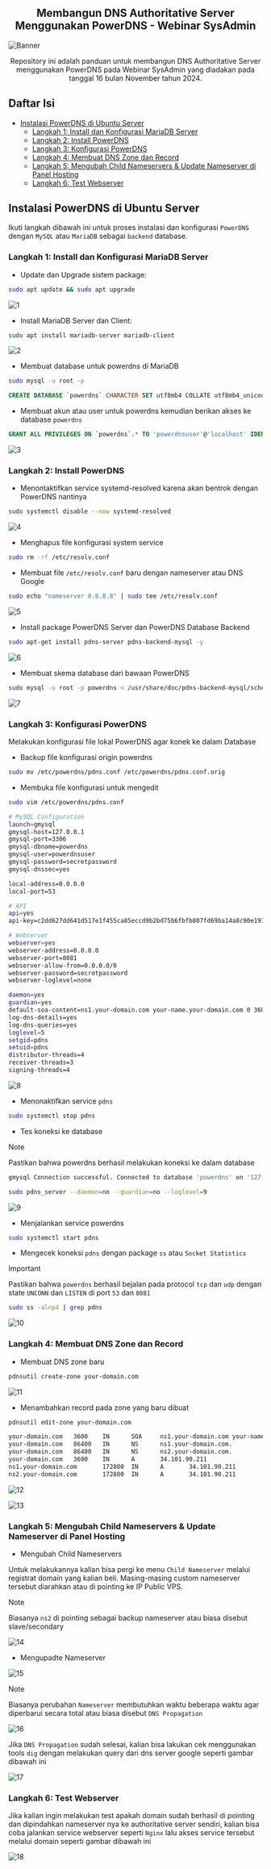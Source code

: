 <h2 align="center">Membangun DNS Authoritative Server Menggunakan PowerDNS - Webinar SysAdmin</h2>

<img src="assets/banner.png" alt="Banner">

<p align="center">Repository ini adalah panduan untuk membangun DNS Authoritative Server menggunakan PowerDNS pada Webinar SysAdmin yang diadakan pada tanggal 16 bulan November tahun 2024.</p>

## Daftar Isi

-   [Instalasi PowerDNS di Ubuntu Server](#instalasi-powerdns-di-ubuntu-server)
    -   [Langkah 1: Install dan Konfigurasi MariaDB Server](#langkah-1-install-dan-konfigurasi-mariadb-server)
    -   [Langkah 2: Install PowerDNS](#langkah-2-install-powerdns)
    -   [Langkah 3: Konfigurasi PowerDNS](#langkah-3-konfigurasi-powerdns)
    -   [Langkah 4: Membuat DNS Zone dan Record](#langkah-4-membuat-dns-zone-dan-record)
    -   [Langkah 5: Mengubah Child Nameservers & Update Nameserver di Panel Hosting](#langkah-5-mengubah-child-nameservers--update-nameserver-di-panel-hosting)
    -   [Langkah 6: Test Webserver](#langkah-6-test-webserver)

## Instalasi PowerDNS di Ubuntu Server

Ikuti langkah dibawah ini untuk proses instalasi dan konfigurasi `PowerDNS` dengan `MySQL` atau `MariaDB` sebagai `backend` database.

### Langkah 1: Install dan Konfigurasi MariaDB Server

-   Update dan Upgrade sistem package:

```bash
sudo apt update && sudo apt upgrade
```

![1](assets/1.png)

-   Install MariaDB Server dan Client:

```bash
sudo apt install mariadb-server mariadb-client
```

![2](assets/2.png)

-   Membuat database untuk powerdns di MariaDB

```bash
sudo mysql -u root -p
```

```sql
CREATE DATABASE `powerdns` CHARACTER SET utf8mb4 COLLATE utf8mb4_unicode_ci;
```

-   Membuat akun atau user untuk powerdns kemudian berikan akses ke database `powerdns`

```sql
GRANT ALL PRIVILEGES ON `powerdns`.* TO 'powerdnsuser'@'localhost' IDENTIFIED BY 'YOUR_PASSWORD_HERE';
```

![3](assets/3.png)

### Langkah 2: Install PowerDNS

-   Menontaktifkan service systemd-resolved karena akan bentrok dengan PowerDNS nantinya

```bash
sudo systemctl disable --now systemd-resolved
```

![4](assets/4.png)

-   Menghapus file konfigurasi system service

```bash
sudo rm -rf /etc/resolv.conf
```

-   Membuat file `/etc/resolv.conf` baru dengan nameserver atau DNS Google

```bash
sudo echo "nameserver 8.8.8.8" | sudo tee /etc/resolv.conf
```

![5](assets/5.png)

-   Install package PowerDNS Server dan PowerDNS Database Backend

```bash
sudo apt-get install pdns-server pdns-backend-mysql -y
```

![6](assets/6.png)

-   Membuat skema database dari bawaan PowerDNS

```bash
sudo mysql -u root -p powerdns < /usr/share/doc/pdns-backend-mysql/schema.mysql.sql
```

![7](assets/7.png)

### Langkah 3: Konfigurasi PowerDNS

Melakukan konfigurasi file lokal PowerDNS agar konek ke dalam Database

-   Backup file konfigurasi origin powerdns

```bash
sudo mv /etc/powerdns/pdns.conf /etc/powerdns/pdns.conf.orig
```

-   Membuka file konfigurasi untuk mengedit

```bash
sudo vim /etc/powerdns/pdns.conf
```

```bash
# MySQL Configuration
launch=gmysql
gmysql-host=127.0.0.1
gmysql-port=3306
gmysql-dbname=powerdns
gmysql-user=powerdnsuser
gmysql-password=secretpassword
gmysql-dnssec=yes

local-address=0.0.0.0
local-port=53

# API
api=yes
api-key=c2dd627dd641d517e1f455ca85eccd9b2bd75b6fbfb807fd69ba14a8c90e197c

# Webserver
webserver=yes
webserver-address=0.0.0.0
webserver-port=8081
webserver-allow-from=0.0.0.0/0
webserver-password=secretpassword
webserver-loglevel=none

daemon=yes
guardian=yes
default-soa-content=ns1.your-domain.com your-name.your-domain.com 0 3600 600 1209600 3600
log-dns-details=yes
log-dns-queries=yes
loglevel=5
setgid=pdns
setuid=pdns
distributor-threads=4
receiver-threads=3
signing-threads=4
```

![8](assets/8.png)

-   Menonaktifkan service `pdns`

```bash
sudo systemctl stop pdns
```

-   Tes koneksi ke database

> [!NOTE]
> Pastikan bahwa powerdns berhasil melakukan koneksi ke dalam database
>
> ```bash
> gmysql Connection successful. Connected to database 'powerdns' on '127.0.0.1'.
> ```

```bash
sudo pdns_server --daemon=no --guardian=no --loglevel=9
```

![9](assets/9.png)

-   Menjalankan service powerdns

```bash
sudo systemctl start pdns
```

-   Mengecek koneksi `pdns` dengan package `ss` atau `Socket Statistics`

> [!IMPORTANT]
> Pastikan bahwa `powerdns` berhasil bejalan pada protocol `tcp` dan `udp` dengan state `UNCONN` dan `LISTEN` di port `53` dan `8081`

```bash
sudo ss -alnp4 | grep pdns
```

![10](assets/10.png)

### Langkah 4: Membuat DNS Zone dan Record

-   Membuat DNS zone baru

```bash
pdnsutil create-zone your-domain.com
```

![11](assets/11.png)

-   Menambahkan record pada zone yang baru dibuat

```bash
pdnsutil edit-zone your-domain.com
```

```bash
your-domain.com   3600    IN      SOA     ns1.your-domain.com your-name.your-domain.com 1 10800 3600 604800 3600
your-domain.com   86400   IN      NS      ns1.your-domain.com.
your-domain.com   86400   IN      NS      ns2.your-domain.com.
your-domain.com   3600    IN      A       34.101.90.211
ns1.your-domain.com       172800  IN      A       34.101.90.211
ns2.your-domain.com       172800  IN      A       34.101.90.211
```

![12](assets/12.png)

![13](assets/13.png)

### Langkah 5: Mengubah Child Nameservers & Update Nameserver di Panel Hosting

-   Mengubah Child Nameservers

Untuk melakukannya kalian bisa pergi ke menu `Child Nameserver` melalui registrat domain yang kalian beli. Masing-masing custom nameserver tersebut diarahkan atau di pointing ke IP Public VPS.

> [!NOTE]
> Biasanya `ns2` di pointing sebagai backup nameserver atau biasa disebut slave/secondary

![14](assets/14.png)

-   Mengupadte Nameserver

![15](assets/15.png)

> [!NOTE]
> Biasanya perubahan `Nameserver` membutuhkan waktu beberapa waktu agar diperbarui secara total atau biasa disebut `DNS Propagation`
>
> ![16](assets/16.png)
>
> Jika `DNS Propagation` sudah selesai, kalian bisa lakukan cek menggunakan tools `dig` dengan melakukan query dari dns server google seperti
> gambar dibawah ini
>
> ![17](assets/17.png)

### Langkah 6: Test Webserver

Jika kalian ingin melakukan test apakah domain sudah berhasil di pointing dan dipindahkan nameserver nya ke authoritative server sendiri, kalian bisa coba
jalankan service webserver seperti `Nginx` lalu akses service tersebut melalui domain seperti gambar dibawah ini

![18](assets/18.png)
